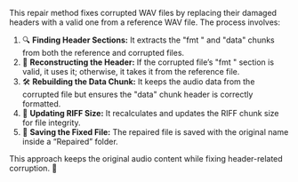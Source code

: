 This repair method fixes corrupted WAV files by replacing their damaged headers with a valid one from a reference WAV file. The process involves:

1. 🔍 **Finding Header Sections:** It extracts the "fmt " and "data" chunks from both the reference and corrupted files.
2. 🔧 **Reconstructing the Header:** If the corrupted file’s "fmt " section is valid, it uses it; otherwise, it takes it from the reference file.
3. 🛠️ **Rebuilding the Data Chunk:** It keeps the audio data from the corrupted file but ensures the "data" chunk header is correctly formatted.
4. 📏 **Updating RIFF Size:** It recalculates and updates the RIFF chunk size for file integrity.
5. 💾 **Saving the Fixed File:** The repaired file is saved with the original name inside a “Repaired” folder.

This approach keeps the original audio content while fixing header-related corruption. 🚀
